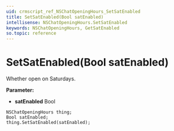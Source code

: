 ```yaml
---
uid: crmscript_ref_NSChatOpeningHours_SetSatEnabled
title: SetSatEnabled(Bool satEnabled)
intellisense: NSChatOpeningHours.SetSatEnabled
keywords: NSChatOpeningHours, GetSatEnabled
so.topic: reference
---
```


# SetSatEnabled(Bool satEnabled)

Whether open on Saturdays.

**Parameter:** 
 - **satEnabled** Bool

```crmscript
NSChatOpeningHours thing;
Bool satEnabled;
thing.SetSatEnabled(satEnabled);
```


